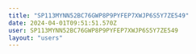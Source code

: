 ```yaml
---
title: "SP113MYNN52BC76GWP8P9PYFEP7XWJP6S5Y7ZE549"
date: 2024-04-01T09:51:51.570Z
user: SP113MYNN52BC76GWP8P9PYFEP7XWJP6S5Y7ZE549
layout: "users"
---
```

    